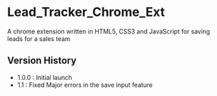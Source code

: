 # Lead_Tracker_Chrome_Ext
 A chrome extension written in HTML5, CSS3 and JavaScript for saving leads for a sales team
## Version History
* 1.0.0 : Initial launch
* 1.1 : Fixed Major errors in the save input feature
